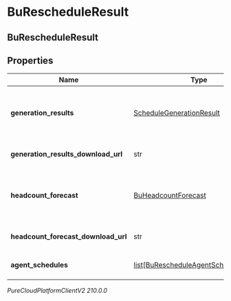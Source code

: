# BuRescheduleResult

## BuRescheduleResult

## Properties

|Name | Type | Description | Notes|
|------------ | ------------- | ------------- | -------------|
| **generation_results** | [ScheduleGenerationResult](ScheduleGenerationResult) | The generation results.  Note the result will always be delivered via the generationResultsDownloadUrl; however the schema is included for documentation | [optional] |
| **generation_results_download_url** | str | The download URL from which to fetch the generation results for the rescheduling run | [optional] |
| **headcount_forecast** | [BuHeadcountForecast](BuHeadcountForecast) | The headcount forecast.  Note the result will always be delivered via the headcountForecastDownloadUrl; however the schema is included for documentation | [optional] |
| **headcount_forecast_download_url** | str | The download URL from which to fetch the headcount forecast for the rescheduling run | [optional] |
| **agent_schedules** | [list[BuRescheduleAgentScheduleResult]](BuRescheduleAgentScheduleResult) | List of download links for agent schedules produced by the rescheduling run | [optional] |



_PureCloudPlatformClientV2 210.0.0_
